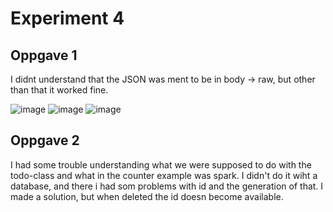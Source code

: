 # Experiment 4

## Oppgave 1
I didnt understand that the JSON was ment to be in body -> raw, but other than that it worked fine.

![image](https://user-images.githubusercontent.com/42578149/134337411-42c81ac7-28a8-48c0-ad30-bf24270a59e0.png)
![image](https://user-images.githubusercontent.com/42578149/134337476-7a67b8ef-543b-49c0-aaae-feb2d16c0929.png)
![image](https://user-images.githubusercontent.com/42578149/134337447-33cd7caf-ed43-4f38-a29b-7312f31c9238.png)

## Oppgave 2
I had some trouble understanding what we were supposed to do with the todo-class and what in the counter example was spark. 
I didn't do it wiht a database, and there i had som problems with id and the generation of that. I made a solution, but when deleted the id doesn become available. 
